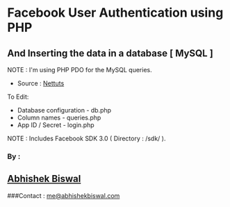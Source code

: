 # Facebook User Authentication using PHP
## And Inserting the data in a database [ MySQL ]

NOTE : I'm using PHP PDO for the MySQL queries.

* Source : [Nettuts](http://net.tutsplus.com/tutorials/php/how-to-authenticate-your-users-with-facebook-connect/)

To Edit:
* Database configuration - db.php
* Column names - queries.php
* App ID / Secret - login.php

NOTE : Includes Facebook SDK 3.0 ( Directory : /sdk/ ).

### By :
## [Abhishek Biswal](http://abhishekbiswal.com)
###Contact : me@abhishekbiswal.com